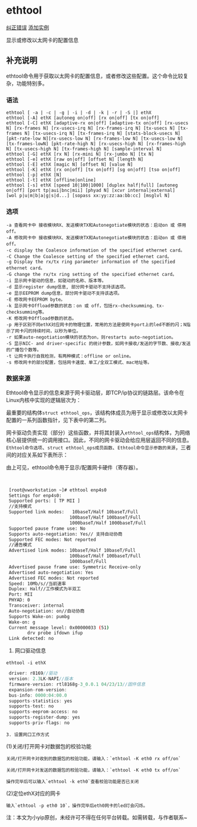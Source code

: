 # ethtool

[纠正错误](https://github.com/jaywcjlove/linux-command/edit/master/command/ethtool.md) [添加实例](https://github.com/jaywcjlove/linux-command/edit/master/command/ethtool.md)

显示或修改以太网卡的配置信息

## 补充说明

ethtool命令用于获取以太网卡的配置信息，或者修改这些配置。这个命令比较复杂，功能特别多。

### 语法

```shell
ethtool [ -a | -c | -g | -i | -d | -k | -r | -S |] ethX
ethtool [-A] ethX [autoneg on|off] [rx on|off] [tx on|off]
ethtool [-C] ethX [adaptive-rx on|off] [adaptive-tx on|off] [rx-usecs N] [rx-frames N] [rx-usecs-irq N] [rx-frames-irq N] [tx-usecs N] [tx-frames N] [tx-usecs-irq N] [tx-frames-irq N] [stats-block-usecs N][pkt-rate-low N][rx-usecs-low N] [rx-frames-low N] [tx-usecs-low N] [tx-frames-lowN] [pkt-rate-high N] [rx-usecs-high N] [rx-frames-high N] [tx-usecs-high N] [tx-frames-high N] [sample-interval N]
ethtool [-G] ethX [rx N] [rx-mini N] [rx-jumbo N] [tx N]
ethtool [-e] ethX [raw on|off] [offset N] [length N]
ethtool [-E] ethX [magic N] [offset N] [value N]
ethtool [-K] ethX [rx on|off] [tx on|off] [sg on|off] [tso on|off]
ethtool [-p] ethX [N]
ethtool [-t] ethX [offline|online]
ethtool [-s] ethX [speed 10|100|1000] [duplex half|full] [autoneg on|off] [port tp|aui|bnc|mii] [phyad N] [xcvr internal|external]
[wol p|u|m|b|a|g|s|d...] [sopass xx:yy:zz:aa:bb:cc] [msglvl N]

```

### 选项

```shell
-a 查看网卡中 接收模块RX、发送模块TX和Autonegotiate模块的状态：启动on 或 停用off。
-A 修改网卡中 接收模块RX、发送模块TX和Autonegotiate模块的状态：启动on 或 停用off。
-c display the Coalesce information of the specified ethernet card。
-C Change the Coalesce setting of the specified ethernet card。
-g Display the rx/tx ring parameter information of the specified ethernet card。
-G change the rx/tx ring setting of the specified ethernet card。
-i 显示网卡驱动的信息，如驱动的名称、版本等。
-d 显示register dump信息, 部分网卡驱动不支持该选项。
-e 显示EEPROM dump信息，部分网卡驱动不支持该选项。
-E 修改网卡EEPROM byte。
-k 显示网卡Offload参数的状态：on 或 off，包括rx-checksumming、tx-checksumming等。
-K 修改网卡Offload参数的状态。
-p 用于区别不同ethX对应网卡的物理位置，常用的方法是使网卡port上的led不断的闪；N指示了网卡闪的持续时间，以秒为单位。
-r 如果auto-negotiation模块的状态为on，则restarts auto-negotiation。
-S 显示NIC- and driver-specific 的统计参数，如网卡接收/发送的字节数、接收/发送的广播包个数等。
-t 让网卡执行自我检测，有两种模式：offline or online。
-s 修改网卡的部分配置，包括网卡速度、单工/全双工模式、mac地址等。

```

### 数据来源

Ethtool命令显示的信息来源于网卡驱动层，即TCP/ip协议的链路层。该命令在Linux内核中实现的逻辑层次为：

最重要的结构体`struct ethtool_ops`​，该结构体成员为用于显示或修改以太网卡配置的一系列函数指针，见下表中的第二列。

网卡驱动负责实现（部分）这些函数，并将其封装入`ethtool_ops`​结构体，为网络核心层提供统一的调用接口。因此，不同的网卡驱动会给应用层返回不同的信息。`Ethtool命令选项`​、`struct ethtool_ops成员函数`​、`Ethtool命令显示参数的来源`​，三者间的对应关系如下表所示：

由上可见，ethtool命令用于显示/配置网卡硬件（寄存器）。

‍

```bash
 [root@vworkstation ~]# ethtool enp4s0
 Settings for enp4s0:
 Supported ports: [ TP MII ]
 //支持模式
 Supported link modes:   10baseT/Half 10baseT/Full
                        100baseT/Half 100baseT/Full
                        1000baseT/Half 1000baseT/Full
 Supported pause frame use: No
 Supports auto-negotiation: Yes// 支持自动协商
 Supported FEC modes: Not reported
 //通告模式
 Advertised link modes: 10baseT/Half 10baseT/Full
                        100baseT/Half 100baseT/Full
                        1000baseT/Full
 Advertised pause frame use: Symmetric Receive-only
 Advertised auto-negotiation: Yes
 Advertised FEC modes: Not reported
 Speed: 10Mb/s//当前速率
 Duplex: Half//工作模式为半双工
 Port: MII
 PHYAD: 0
 Transceiver: internal
 Auto-negotiation: on//自动协商
 Supports Wake-on: pumbg
 Wake-on: g
 Current message level: 0x00000033 (51)
        drv probe ifdown ifup
 Link detected: no
```

1. 网口驱动信息

​`ethtool -i ethX`​

```javascript
 driver: r8169//驱动
 version: 2.3LK-NAPI//版本
 firmware-version: rtl8168g-3_0.0.1 04/23/13//固件信息
 expansion-rom-version:
 bus-info: 0000:04:00.0
 supports-statistics: yes
 supports-test: no
 supports-eeprom-access: no
 supports-register-dump: yes
 supports-priv-flags: no
```

    3. 设置网口工作方式

(1)关闭/打开网卡对数据包的校验功能

    关闭/打开网卡对收到的数据包的校验功能，请输入：`ethtool -K eth0 rx off/on`​

    关闭/打开网卡对发送的数据包的校验功能，请输入：`ethtool -K eth0 tx off/on`​

    操作完毕后可以输入`ethtool -k eth0`​查看校验功能是否已关闭

(2)定位ethX对应的网卡

    输入`ethtool -p eth0 10`​，操作完毕后eth0网卡的led灯会闪烁。

注：本文为小yip原创，未经许可不得在任何平台转载。如需转载，与作者联系\~
